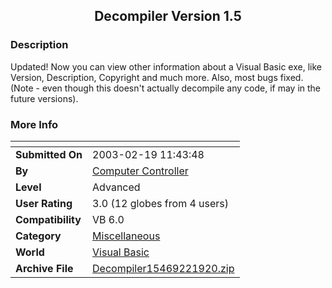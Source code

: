 ﻿<div align="center">

## Decompiler Version 1\.5


</div>

### Description

Updated! Now you can view other information about a Visual Basic exe, like Version, Description, Copyright and much more. Also, most bugs fixed. (Note - even though this doesn't actually decompile any code, if may in the future versions).
 
### More Info
 


<span>             |<span>
---                |---
**Submitted On**   |2003-02-19 11:43:48
**By**             |[Computer Controller](https://github.com/Planet-Source-Code/PSCIndex/blob/master/ByAuthor/computer-controller.md)
**Level**          |Advanced
**User Rating**    |3.0 (12 globes from 4 users)
**Compatibility**  |VB 6\.0
**Category**       |[Miscellaneous](https://github.com/Planet-Source-Code/PSCIndex/blob/master/ByCategory/miscellaneous__1-1.md)
**World**          |[Visual Basic](https://github.com/Planet-Source-Code/PSCIndex/blob/master/ByWorld/visual-basic.md)
**Archive File**   |[Decompiler15469221920\.zip](https://github.com/Planet-Source-Code/computer-controller-decompiler-version-1-5__1-43348/archive/master.zip)








